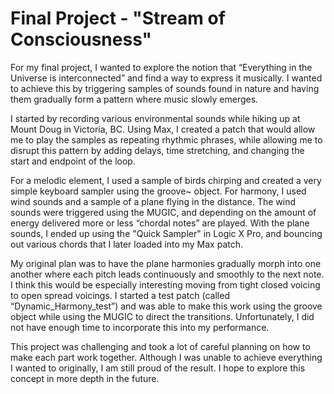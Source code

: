 # Final Project - "Stream of Consciousness" 

For my final project, I wanted to explore the notion that “Everything in the Universe is interconnected” and find a way to express it musically. I wanted to achieve this by triggering samples of sounds found in nature and having them gradually form a pattern where music slowly emerges. 

I started by recording various environmental sounds while hiking up at Mount Doug in Victoria, BC. 
Using Max, I created a patch that would allow me to play the samples as repeating rhythmic phrases, while allowing me to disrupt this pattern by adding delays, time stretching, and changing the start and endpoint of the loop. 

For a melodic element, I used a sample of birds chirping and created a very simple keyboard sampler using the groove~ object. 
For harmony, I used wind sounds and a sample of a plane flying in the distance. The wind sounds were triggered using the MUGIC, and depending on the amount of energy delivered more or less “chordal notes” are played. With the plane sounds, I ended up using the "Quick Sampler" in Logic X Pro, and bouncing out various chords that I later loaded into my Max patch.

My original plan was to have the plane harmonies gradually morph into one another where each pitch leads continuously and smoothly to the next note. I think this would be especially interesting moving from tight closed voicing to open spread voicings. I started a test patch (called “Dynamic_Harmony_test”) and was able to make this work using the groove object while using the MUGIC to direct the transitions. Unfortunately, I did not have enough time to incorporate this into my performance.

This project was challenging and took a lot of careful planning on how to make each part work together. Although I was unable to achieve everything I wanted to originally, I am still proud of the result. I hope to explore this concept in more depth in the future.

